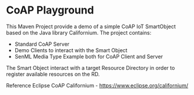 # CoAP Playground

This Maven Project provide a demo of a simple CoAP IoT SmartObject based on the Java library Californium.
The project contains:

- Standard CoAP Server
- Demo Clients to interact with the Smart Object
- SenML Media Type Example both for CoAP Client and Server

The Smart Object interact with a target Resource Directory in order to register available resources on the RD.

Reference Eclipse CoAP Californium - https://www.eclipse.org/californium/